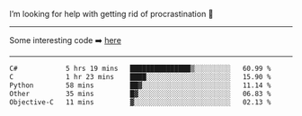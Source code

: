 I’m looking for help with getting rid of procrastination 🤔

-----

Some interesting code :arrow_right: [here](https://github.com/zhen8838/playground)

-----

<!--START_SECTION:waka-->

```txt
C#            5 hrs 19 mins   ███████████████▒░░░░░░░░░   60.99 %
C             1 hr 23 mins    ████░░░░░░░░░░░░░░░░░░░░░   15.90 %
Python        58 mins         ██▓░░░░░░░░░░░░░░░░░░░░░░   11.14 %
Other         35 mins         █▓░░░░░░░░░░░░░░░░░░░░░░░   06.83 %
Objective-C   11 mins         ▓░░░░░░░░░░░░░░░░░░░░░░░░   02.13 %
```

<!--END_SECTION:waka-->

<!--
**zhen8838/zhen8838** is a ✨ _special_ ✨ repository because its `README.md` (this file) appears on your GitHub profile.

Here are some ideas to get you started:

- 🔭 I’m currently working on ...
- 🌱 I’m currently learning ...
- 👯 I’m looking to collaborate on ...
 ...
- 💬 Ask me about ...
- 📫 How to reach me: ...
- 😄 Pronouns: ...
- ⚡ Fun fact: ...
-->
